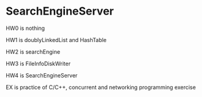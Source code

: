 # SearchEngineServer
HW0 is nothing

HW1 is doublyLinkedList and HashTable

HW2 is searchEngine

HW3 is FileInfoDiskWriter

HW4 is SearchEngineServer

EX is practice of C/C++, concurrent and networking programming exercise
